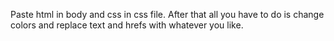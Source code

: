 Paste html in body and css in css file. After that all you have to do is change colors and replace text and hrefs with whatever you like.

